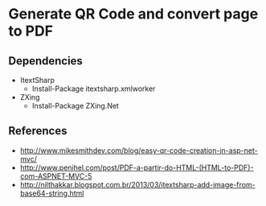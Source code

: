 # Generate QR Code and convert page to PDF

## Dependencies
* ItextSharp
  * Install-Package itextsharp.xmlworker
* ZXing
  * Install-Package ZXing.Net
  
## References
* http://www.mikesmithdev.com/blog/easy-qr-code-creation-in-asp-net-mvc/
* http://www.penihel.com/post/PDF-a-partir-do-HTML-(HTML-to-PDF)-com-ASPNET-MVC-5
* http://nilthakkar.blogspot.com.br/2013/03/itextsharp-add-image-from-base64-string.html

